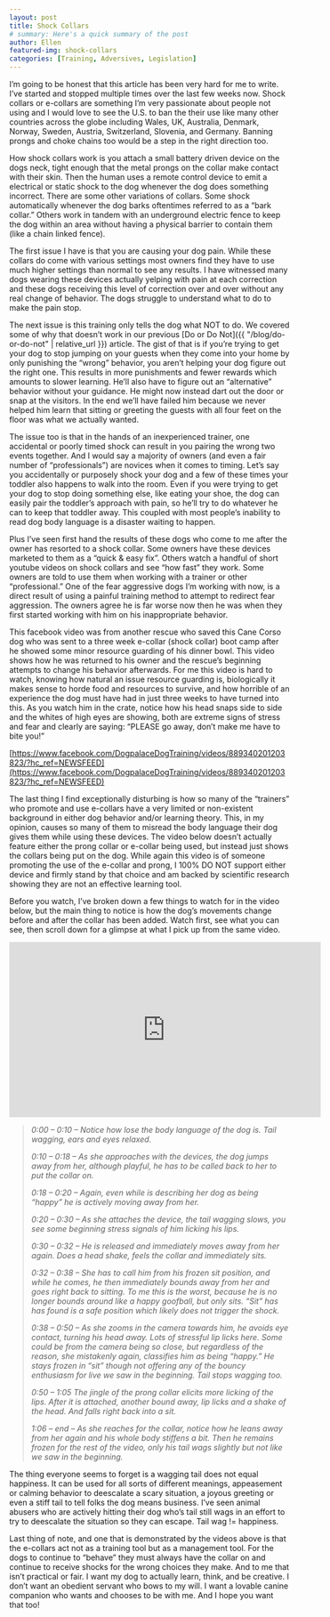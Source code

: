 ```yaml
---
layout: post
title: Shock Collars
# summary: Here's a quick summary of the post
author: Ellen
featured-img: shock-collars
categories: [Training, Adversives, Legislation]
---
```


I’m going to be honest that this article has been very hard for me to write. I’ve started and stopped multiple times over the last few weeks now. Shock collars or e-collars are something I’m very passionate about people not using and I would love to see the U.S. to ban the their use like many other countries across the globe including Wales, UK, Australia, Denmark, Norway, Sweden, Austria, Switzerland, Slovenia, and Germany. Banning prongs and choke chains too would be a step in the right direction too.

How shock collars work is you attach a small battery driven device on the dogs neck, tight enough that the metal prongs on the collar make contact with their skin. Then the human uses a remote control device to emit a electrical or static shock to the dog whenever the dog does something incorrect. There are some other variations of collars. Some shock automatically whenever the dog barks oftentimes referred to as a “bark collar.” Others work in tandem with an underground electric fence to keep the dog within an area without having a physical barrier to contain them (like a chain linked fence).

The first issue I have is that you are causing your dog pain. While these collars do come with various settings most owners find they have to use much higher settings than normal to see any results. I have witnessed many dogs wearing these devices actually yelping with pain at each correction and these dogs receiving this level of correction over and over without any real change of behavior. The dogs struggle to understand what to do to make the pain stop.

The next issue is this training only tells the dog what NOT to do. We covered some of why that doesn’t work in our previous [Do or Do Not]({{ "/blog/do-or-do-not" | relative_url }}) article. The gist of that is if you’re trying to get your dog to stop jumping on your guests when they come into your home by only punishing the “wrong” behavior, you aren’t helping your dog figure out the right one. This results in more punishments and fewer rewards which amounts to slower learning. He’ll also have to figure out an “alternative” behavior without your guidance. He might now instead dart out the door or snap at the visitors. In the end we’ll have failed him because we never helped him learn that sitting or greeting the guests with all four feet on the floor was what we actually wanted.

The issue too is that in the hands of an inexperienced trainer, one accidental or poorly timed shock can result in you pairing the wrong two events together. And I would say a majority of owners (and even a fair number of “professionals”) are novices when it comes to timing. Let’s say you accidentally or purposely shock your dog and a few of these times your toddler also happens to walk into the room. Even if you were trying to get your dog to stop doing something else, like eating your shoe, the dog can easily pair the toddler’s approach with pain, so he’ll try to do whatever he can to keep that toddler away. This coupled with most people’s inability to read dog body language is a disaster waiting to happen.

Plus I’ve seen first hand the results of these dogs who come to me after the owner has resorted to a shock collar. Some owners have these devices marketed to them as a “quick & easy fix”. Others watch a handful of short youtube videos on shock collars and see “how fast” they work. Some owners are told to use them when working with a trainer or other “professional.” One of the fear aggressive dogs I’m working with now, is a direct result of using a painful training method to attempt to redirect fear aggression. The owners agree he is far worse now then he was when they first started working with him on his inappropriate behavior.

This facebook video was from another rescue who saved this Cane Corso dog who was sent to a three week e-collar (shock collar) boot camp after he showed some minor resource guarding of his dinner bowl. This video shows how he was returned to his owner and the rescue’s beginning attempts to change his behavior afterwards. For me this video is hard to watch, knowing how natural an issue resource guarding is, biologically it makes sense to horde food and resources to survive, and how horrible of an experience the dog must have had in just three weeks to have turned into this. As you watch him in the crate, notice how his head snaps side to side and the whites of high eyes are showing, both are extreme signs of stress and fear and clearly are saying: “PLEASE go away, don’t make me have to bite you!”

[https://www.facebook.com/DogpalaceDogTraining/videos/889340201203823/?hc_ref=NEWSFEED](https://www.facebook.com/DogpalaceDogTraining/videos/889340201203823/?hc_ref=NEWSFEED)

The last thing I find exceptionally disturbing is how so many of the “trainers” who promote and use e-collars have a very limited or non-existent background in either dog behavior and/or learning theory. This, in my opinion, causes so many of them to misread the body language their dog gives them while using these devices. The video below doesn’t actually feature either the prong collar or e-collar being used, but instead just shows the collars being put on the dog. While again this video is of someone promoting the use of the e-collar and prong, I 100% DO NOT support either device and firmly stand by that choice and am backed by scientific research showing they are not an effective learning tool.

Before you watch, I’ve broken down a few things to watch for in the video below, but the main thing to notice is how the dog’s movements change before and after the collar has been added. Watch first, see what you can see, then scroll down for a glimpse at what I pick up from the same video.

<p align="center"><iframe width="560" height="315" src="https://www.youtube.com/embed/qNQBxdmc220" frameborder="0" allow="accelerometer; autoplay; encrypted-media; gyroscope; picture-in-picture" allowfullscreen></iframe></p>

> _0:00 – 0:10 – Notice how lose the body language of the dog is. Tail wagging, ears and eyes relaxed._
> 
> _0:10 – 0:18 – As she approaches with the devices, the dog jumps away from her, although playful, he has to be called back to her to put the collar on._
> 
> _0:18 – 0:20 – Again, even while is describing her dog as being “happy” he is actively moving away from her._
> 
> _0:20 – 0:30 – As she attaches the device, the tail wagging slows, you see some beginning stress signals of him licking his lips._
> 
> _0:30 – 0:32 – He is released and immediately moves away from her again. Does a head shake, feels the collar and immediately sits._
> 
> _0:32 – 0:38 – She has to call him from his frozen sit position, and while he comes, he then immediately bounds away from her and goes right back to sitting. To me this is the worst, because he is no longer bounds around like a happy goofball, but only sits. “Sit” has has found is a safe position which likely does not trigger the shock._
> 
> _0:38 –  0:50  – As she zooms in the camera towards him, he avoids eye contact, turning his head away. Lots of stressful lip licks here. Some could be from the camera being so close, but regardless of the reason, she mistakenly again, classifies him as being “happy.” He stays frozen in “sit” though not offering any of the bouncy enthusiasm for live we saw in the beginning. Tail stops wagging too._
> 
> _0:50 – 1:05 The jingle of the prong collar elicits more licking of the lips. After it is attached, another bound away, lip licks and a shake of the head. And falls right back into a sit._
> 
> _1:06 – end – As she reaches for the collar, notice how he leans away from her again and his whole body stiffens a bit. Then he remains frozen for the rest of the video, only his tail wags slightly but not like we saw in the beginning._

The thing everyone seems to forget is a wagging tail does not equal happiness. It can be used for all sorts of different meanings, appeasement or calming behavior to deescalate a scary situation, a joyous greeting or even a stiff tail to tell folks the dog means business. I’ve seen animal abusers who are actively hitting their dog who’s tail still wags in an effort to try to deescalate the situation so they can escape. Tail wag != happiness.

Last thing of note, and one that is demonstrated by the videos above is that the e-collars act not as a training tool but as a management tool. For the dogs to continue to “behave” they must always have the collar on and continue to receive shocks for the wrong choices they make. And to me that isn’t practical or fair. I want my dog to actually learn, think, and be creative. I don’t want an obedient servant who bows to my will. I want a lovable canine companion who wants and chooses to be with me. And I hope you want that too!